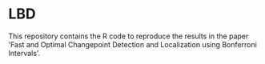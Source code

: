 # LBD
This repository contains the R code to reproduce the results in the paper 'Fast and Optimal Changepoint Detection and Localization using Bonferroni Intervals'.
